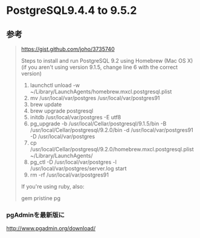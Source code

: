 # PostgreSQL9.4.4 to 9.5.2

## 参考
>https://gist.github.com/joho/3735740
>
>Steps to install and run PostgreSQL 9.2 using Homebrew (Mac OS X)
>(if you aren't using version 9.1.5, change line 6 with the correct version)
>
>1. launchctl unload -w ~/Library/LaunchAgents/homebrew.mxcl.postgresql.plist
>2. mv /usr/local/var/postgres /usr/local/var/postgres91
>3. brew update
>4. brew upgrade postgresql
>5. initdb /usr/local/var/postgres -E utf8
>6. pg_upgrade -b /usr/local/Cellar/postgresql/9.1.5/bin -B /usr/local/Cellar/postgresql/9.2.0/bin -d /usr/local/var/postgres91 -D /usr/local/var/postgres
>7. cp /usr/local/Cellar/postgresql/9.2.0/homebrew.mxcl.postgresql.plist ~/Library/LaunchAgents/
>8. pg_ctl -D /usr/local/var/postgres -l /usr/local/var/postgres/server.log start
>9. rm -rf /usr/local/var/postgres91
>
>If you're using ruby, also:
>
>gem pristine pg

### pgAdminを最新版に
http://www.pgadmin.org/download/
